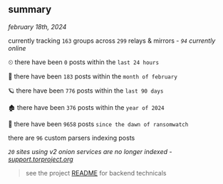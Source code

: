 
## summary
_february 18th, 2024_

currently tracking `163` groups across `299` relays & mirrors - _`94` currently online_

⏲ there have been `0` posts within the `last 24 hours`

🦈 there have been `183` posts within the `month of february`

🪐 there have been `776` posts within the `last 90 days`

🏚 there have been `376` posts within the `year of 2024`

🦕 there have been `9658` posts `since the dawn of ransomwatch`

there are `96` custom parsers indexing posts

_`20` sites using v2 onion services are no longer indexed - [support.torproject.org](https://support.torproject.org/onionservices/v2-deprecation/)_

> see the project [README](https://github.com/joshhighet/ransomwatch#ransomwatch--) for backend technicals
